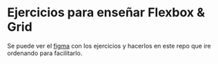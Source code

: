 # Ejercicios para enseñar Flexbox & Grid
Se puede ver el [figma](https://www.figma.com/file/WJyLKofIaLvxZSV1Zsa6yb/pr%C3%A1cticas?type=design&mode=design&t=iuwfzEHaoXDwqZHb-1) con los ejercicios y hacerlos en este repo que ire ordenando para facilitarlo.

